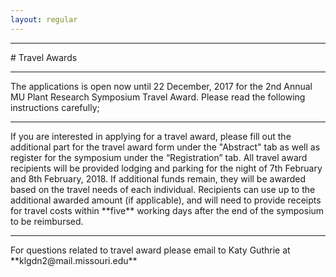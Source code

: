 ```yaml
---
layout: regular
---
```


<hr style="clear: both;" />
# Travel Awards 
<hr style="clear: both;" />

The applications is open now until 22 December, 2017 for the 2nd Annual MU Plant Research Symposium Travel Award. Please read the following instructions carefully;
<hr style="clear: both;" />
If you are interested in applying for a travel award, please fill out the additional part for the travel award form under the "Abstract" tab  as well as register for the symposium under the “Registration” tab. All travel award recipients will be provided lodging and parking for the night of 7th February and 8th February, 2018. If additional funds remain, they will be awarded based on the travel needs of each individual. Recipients can use up to the additional awarded amount (if applicable), and will need to provide receipts for travel costs within **five** working days after the end of the symposium to be reimbursed.
<hr style="clear: both;" />
For questions related to travel award please email to Katy Guthrie at **klgdn2@mail.missouri.edu**
